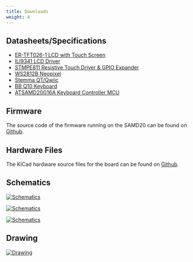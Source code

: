 ```yaml
---
title: Downloads
weight: 4
---
```


## Datasheets/Specifications
- [ER-TFT026-1 LCD with Touch Screen](http://www.buydisplay.com/download/manual/ER-TFT026-1_Datasheet.pdf)
- [ILI9341 LCD Driver](https://cdn-shop.adafruit.com/datasheets/ILI9341.pdf)
- [STMPE811 Resistive Touch Driver & GPIO Expander](https://media.digikey.com/pdf/Data%20Sheets/ST%20Microelectronics%20PDFS/STMPE811.pdf)
- [WS2812B Neopixel](https://cdn-shop.adafruit.com/datasheets/WS2812B.pdf)
- [Stemma QT/Qwiic](https://learn.adafruit.com/introducing-adafruit-stemma-qt?view=all#what-is-stemma-qt)
- [BB Q10 Keyboard](https://github.com/arturo182/BBQ10KBD)
- [ATSAMD20G16A Keyboard Controller MCU](http://ww1.microchip.com/downloads/en/DeviceDoc/SAM_D20_%20Family_Datasheet_DS60001504C.pdf)

## Firmware
The source code of the firmware running on the SAMD20 can be found on [Github](https://github.com/arturo182/bbq10kbd_i2c_sw).

## Hardware Files
The KiCad hardware source files for the board can be found on [Github](https://github.com/arturo182/keyboard_featherwing_hw).

## Schematics

<div class="container">

[![Schematics](/docs/keyboard-featherwing/schematics_keyboard_featherwing.png)](/docs/keyboard-featherwing/schematics_keyboard_featherwing.png)

[![Schematics](/docs/keyboard-featherwing/schematics_keyboard_featherwing_keyboard.png)](/docs/keyboard-featherwing/schematics_keyboard_featherwing_keyboard.png)

[![Schematics](/docs/keyboard-featherwing/schematics_keyboard_featherwing_lcd.png)](/docs/keyboard-featherwing/schematics_keyboard_featherwing_lcd.png)

</div>

## Drawing

<div class="container">

[![Drawing](/docs/keyboard-featherwing/drawing_keyboard_featherwing.png)](/docs/keyboard-featherwing/drawing_keyboard_featherwing.png)

</div>
